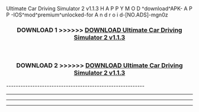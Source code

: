  Ultimate Car Driving Simulator 2 v1.1.3  H A P P Y M O D ^download^APK- A P P -IOS^mod^premium^unlocked-for A n d r o i d-[NO.ADS]-mgn0z



<div align="center">

<h3>DOWNLOAD 1 >>>>>> <a href="https://en-mod.web.app/?en= Ultimate Car Driving Simulator 2 v1.1.3 ">DOWNLOAD Ultimate Car Driving Simulator 2 v1.1.3  </a></h3><br>

<h3>DOWNLOAD 2 >>>>>> <a href="https://en-mod.web.app/?en= Ultimate Car Driving Simulator 2 v1.1.3 ">DOWNLOAD Ultimate Car Driving Simulator 2 v1.1.3  </a></h3>

</div>
----------------------------------------------------------

----------------------------------------------------------

----------------------------------------------------------

----------------------------------------------------------



